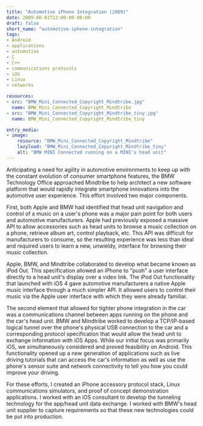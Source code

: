 ```yaml
---
title: "Automotive iPhone Integration (2009)"
date: 2009-06-01T12:00:00-08:00
draft: false
short_name: "automotive-iphone-integration"
tags: 
- Android
- applications
- automotive
- C
- C++
- communications protocols
- iOS
- Linux
- networks

resources:
- src: "BMW_Mini_Connected_Copyright_Mindtribe.jpg"
  name: BMW_Mini_Connected_Copyright_Mindtribe
- src: "BMW_Mini_Connected_Copyright_Mindtribe_tiny.jpg"
  name: BMW_Mini_Connected_Copyright_Mindtribe_tiny

entry_media:
- image:
    resource: "BMW_Mini_Connected_Copyright_Mindtribe"
    lazyload: "BMW_Mini_Connected_Copyright_Mindtribe_tiny"
    alt: "BMW MINI Connected running on a MINI's head unit"
---
```

Anticipating a need for agility in automotive environments to keep up with the constant evolution of
consumer smartphone features, the BMW Technology Office approached Mindtribe to help architect a new
software platform that would rapidly integrate smartphone innovations into the automotive user
experience. This effort involved two major components.

First, both Apple and BMW had identified that head unit navigation and control of a music on a user's
phone was a major pain point for both users and automotive manufacturers. Apple had previously
exposed a massive API to allow accessories such as head units to browse a music collection on a
phone, retrieve album art, control playback, etc. This API was difficult for manufacturers to
consume, so the resulting experience was less than ideal and required users to learn a new,
unwieldy, interface for browsing their music collection.

Apple, BMW, and Mindtribe collaborated to develop what became known as iPod Out. This specification
allowed an iPhone to "push" a user interface directly to a head unit's display over a video link.
The iPod Out functionality that launched with iOS 4 gave automotive manufacturers a native Apple
music interface through a much simpler API. It allowed users to control their music via the Apple
user interface with which they were already familiar.

The second element that allowed for tighter phone integration in the car was a communications channel
between apps running on the phone and the car's head unit. BMW and Mindtribe worked to develop a
TCP/IP-based logical tunnel over the phone's physical USB connection to the car and a corresponding
protocol specification that would allow the head unit to exchange information with iOS Apps. While
our initial focus was primarily iOS, we simultaneously considered and proved feasibility on Android.
This functionality opened up a new generation of applications such as live driving tutorials that
can access the car's information as well as use the phone's sensor suite and network connectivity to
tell you how you could improve your driving.

For these efforts, I created an iPhone accessory protocol stack, Linux communications simulators, and
proof of concept demonstration applications. I worked with an iOS consultant to develop the
tunneling technology for the app/head unit data exchange. I worked with BMW's head unit supplier to
capture requirements so that these new technologies could be put into production.

